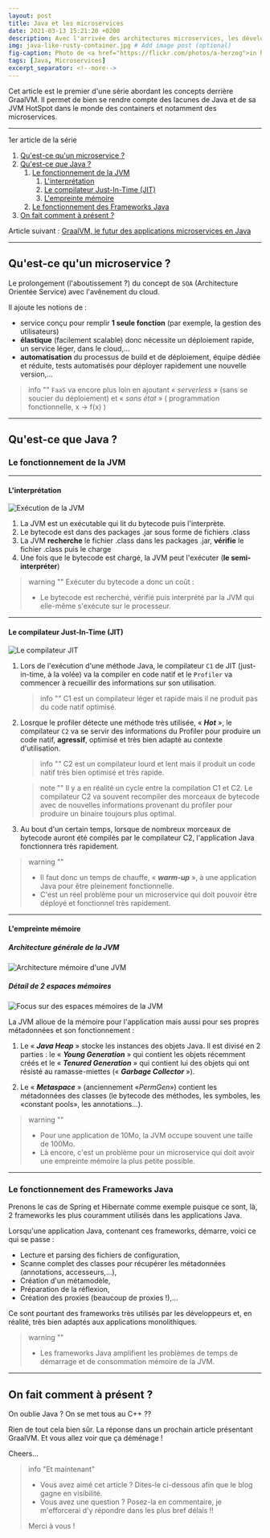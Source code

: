 ```yaml
---
layout: post
title: Java et les microservices
date: 2021-03-13 15:21:20 +0200
description: Avec l'arrivée des architectures microservices, les développeurs Java sont en droit d'avoir peur pour leurs applications. Temps de démarrage, consommation mémoire de la JVM, a priori, rien de bon pour implémenter une application à base de microservices...
img: java-like-rusty-container.jpg # Add image post (optional)
fig-caption: Photo de <a href="https://flickr.com/photos/a-herzog">in hiatus</a> sur <a href="https://flic.kr/p/MnuQ9X">Flickr</a> # Add figcaption (optional)
tags: [Java, Microservices]
excerpt_separator: <!--more-->
---
```


Cet article est le premier d'une série abordant les concepts derrière GraalVM. Il permet de bien se rendre compte des lacunes de Java et de sa JVM HotSpot dans le monde des containers et notamment des microservices.

<!--more-->

<hr class="hr-text" data-content="Plan">

1er article de la série

1. [Qu'est-ce qu'un microservice ?](#quest-ce-quun-microservice-)
1. [Qu'est-ce que Java ?](#quest-ce-que-java-)
	1. [Le fonctionnement de la JVM](#le-fonctionnement-de-la-jvm)
		1. [L'interprétation](#linterprétation)
		1. [Le compilateur Just-In-Time (JIT)](#le-compilateur-just-in-time-jit)
		1. [L'empreinte mémoire](#lempreinte-mémoire)
	1. [Le fonctionnement des Frameworks Java](#le-fonctionnement-des-frameworks-java)
1. [On fait comment à présent ?](#on-fait-comment-à-présent-)

Article suivant : [GraalVM, le futur des applications microservices en Java]({{site.baseurl}}/graalvm-le-futur-des-applications-microservices-en-java/)

<hr class="hr-text" data-content="Microservices">

## Qu'est-ce qu'un microservice ?

Le prolongement (l'aboutissement ?) du concept de `SOA` (Architecture Orientée Service) avec l'avênement du cloud.

Il ajoute les notions de :

* service conçu pour remplir **1 seule fonction** (par exemple, la gestion des utilisateurs)
* **élastique** (facilement scalable) donc nécessite un déploiement rapide, un service léger, dans le cloud,...
* **automatisation** du processus de build et de déploiement, équipe dédiée et réduite, tests automatisés pour déployer rapidement une nouvelle version,...

> info ""
> `FaaS` va encore plus loin en ajoutant &laquo; *serverless* &raquo; (sans se soucier du déploiement) et &laquo; *sans état* &raquo; ( programmation fonctionnelle, x -> f(x) )

<hr class="hr-text" data-content="Java">

## Qu'est-ce que Java ?

### Le fonctionnement de la JVM

<hr class="hr-text" data-content="Interpréteur">

#### L'interprétation

![Exécution de la JVM]({{site.baseurl}}/assets/img/jvm-execution.png)

1. La JVM est un exécutable qui lit du bytecode puis l'interprète.
2. Le bytecode est dans des packages .jar sous forme de fichiers .class
3. La JVM **recherche** le fichier .class dans les packages .jar, **vérifie** le fichier .class puis le charge
4. Une fois que le bytecode est chargé, la JVM peut l'exécuter (**le semi-interpréter**)

> warning ""
> Exécuter du bytecode a donc un coût :
> 
> * Le bytecode est recherché, vérifié puis interprété par la JVM qui elle-même s'exécute sur le processeur.

<hr class="hr-text" data-content="Compilateur JIT">

#### Le compilateur Just-In-Time (JIT)

![Le compilateur JIT]({{site.baseurl}}/assets/img/jvm-jit.png)

1. Lors de l'exécution d'une méthode Java, le compilateur `C1` de JIT (just-in-time, à la volée) va la compiler en code natif et le `Profiler` va commencer à recueillir des informations sur son utilisation.

	> info ""
	> C1 est un compilateur léger et rapide mais il ne produit pas du code natif optimisé.

1. Losrque le profiler détecte une méthode très utilisée, &laquo; ***Hot*** &raquo;, le compilateur `C2` va se servir des informations du Profiler pour produire un code natif, **agressif**,  optimisé et très bien adapté au contexte d'utilisation.

	> info ""
	> C2 est un compilateur lourd et lent mais il produit un code natif très bien optimisé et très rapide.
	
	> note "" 
	> Il y a en réalité un cycle entre la compilation C1 et C2. Le compilateur C2 va souvent recompiler des morceaux de bytecode avec de nouvelles informations provenant du profiler pour produire un binaire toujours plus optimal.

1. Au bout d'un certain temps, lorsque de nombreux morceaux de bytecode auront été compilés par le compilateur C2, l'application Java fonctionnera très rapidement.

> warning ""
> * Il faut donc un temps de chauffe, &laquo; ***warm-up*** &raquo;, à une application Java pour être pleinement fonctionnelle.
> * C'est un réel problème pour un microservice qui doit pouvoir être déployé et fonctionnel très rapidement.

<hr class="hr-text" data-content="Mémoire">

#### L'empreinte mémoire

##### Architecture générale de la JVM 
![Architecture mémoire d'une JVM]({{site.baseurl}}/assets/img/jvm-architecture.png)

##### Détail de 2 espaces mémoires
![Focus sur des espaces mémoires de la JVM]({{site.baseurl}}/assets/img/jvm-memory.png)

La JVM alloue de la mémoire pour l'application mais aussi pour ses propres métadonnées et son fonctionnement :

1. Le &laquo; ***Java Heap*** &raquo; stocke les instances des objets Java.
Il est divisé en 2 parties : le &laquo; ***Young Generation*** &raquo; qui contient les objets récemment créés et le &laquo; ***Tenured Generation*** &raquo; qui contient lui des objets qui ont résisté au ramasse-miettes (&laquo; ***Garbage Collector*** &raquo;).

1. Le &laquo; ***Metaspace*** &raquo; (anciennement &laquo;*PermGen*&raquo;) contient les métadonnées des classes (le bytecode des méthodes, les symboles, les &laquo;constant pools&raquo;, les annotations...).

>  warning ""
> * Pour une application de 10Mo, la JVM occupe souvent une taille de 100Mo.
> * Là encore, c'est un problème pour un microservice qui doit avoir une empreinte mémoire la plus petite possible.

<hr class="hr-text" data-content="Frameworks">

### Le fonctionnement des Frameworks Java

Prenons le cas de Spring et Hibernate comme exemple puisque ce sont, là, 2 frameworks les plus couramment utilisés dans les applications Java.

Lorsqu'une application Java, contenant ces frameworks, démarre, voici ce qui se passe :

* Lecture et parsing des fichiers de configuration,
* Scanne complet des classes pour récupérer les métadonnées (annotations, accesseurs,...),
*  Création d'un métamodèle,
*  Préparation de la réflexion,
*  Création des proxies (beaucoup de proxies !),...

Ce sont pourtant des frameworks très utilisés par les développeurs et, en réalité, très bien adaptés aux applications monolithiques.

> warning ""
> * Les frameworks Java amplifient les problèmes de temps de démarrage et de consommation mémoire de la JVM.

<hr class="hr-text" data-content="Conclusion">

## On fait comment à présent ?

On oublie Java ? On se met tous au C++ ??

Rien de tout cela bien sûr. La réponse dans un prochain article présentant GraalVM. Et vous allez voir que ça déménage !

Cheers...

> info "Et maintenant"
> * Vous avez aimé cet article ? Dites-le ci-dessous afin que le blog gagne en visibilité.
> * Vous avez une question ? Posez-la en commentaire, je m'efforcerai d'y répondre dans les plus bref délais !!
> 
> Merci à vous !
>

